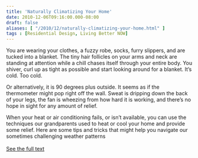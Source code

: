 ```yaml
---
title: 'Naturally Climatizing Your Home'
date: 2010-12-06T09:16:00.000-08:00
draft: false
aliases: [ "/2010/12/naturally-climatizing-your-home.html" ]
tags : [Residential Design, Living Better NOW]
---
```


You are wearing your clothes, a fuzzy robe, socks, furry slippers, and are tucked into a blanket. The tiny hair follicles on your arms and neck are standing at attention while a chill chases itself through your entire body. You shiver, curl up as tight as possible and start looking around for a blanket. It’s cold. Too cold.  
  
Or alternatively, it is 90 degrees plus outside. It seems as if the thermometer might pop right off the wall. Sweat is dripping down the back of your legs, the fan is wheezing from how hard it is working, and there’s no hope in sight for any amount of relief.  
  
When your heat or air conditioning fails, or isn’t available, you can use the techniques our grandparents used to heat or cool your home and provide some relief. Here are some tips and tricks that might help you navigate our sometimes challenging weather patterns  
   
[See the full text](http://rachelpreston.blogspot.com/2010/11/naturally-climatizing-your-home.html)